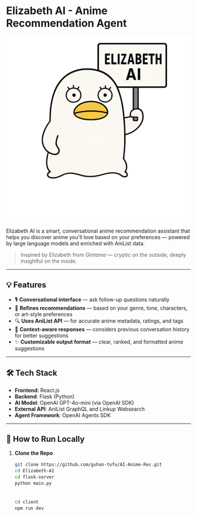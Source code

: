 # Elizabeth AI - Anime Recommendation Agent

![Elizabeth AI](client/public/Elizabeth_AI_in_Minimalist_Style-ai-brush-removebg-awqmls8c.png)

Elizabeth AI is a smart, conversational anime recommendation assistant that helps you discover anime you'll love based on your preferences — powered by large language models and enriched with AniList data.

> Inspired by Elizabeth from *Gintama* — cryptic on the outside, deeply insightful on the inside.

---

## 💡 Features

- 🎙️ **Conversational interface** — ask follow-up questions naturally  
- 🎯 **Refines recommendations** — based on your genre, tone, characters, or art-style preferences  
- 🔍 **Uses AniList API** — for accurate anime metadata, ratings, and tags  
- 🧠 **Context-aware responses** — considers previous conversation history for better suggestions  
- ✨ **Customizable output format** — clear, ranked, and formatted anime suggestions

---

## 🛠️ Tech Stack

- **Frontend**: React.js  
- **Backend**: Flask (Python)  
- **AI Model**: OpenAI GPT-4o-mini (via OpenAI SDK)  
- **External API**: AniList GraphQL and Linkup Websearch
- **Agent Framework**: OpenAI Agents SDK  

---

## 🚀 How to Run Locally

1. **Clone the Repo**
   ```bash
   git clone https://github.com/guhan-tofu/AI-Anime-Rec.git
   cd Elizabeth-AI
   cd flask-server
   python main.py


   cd client
   npm run dev
